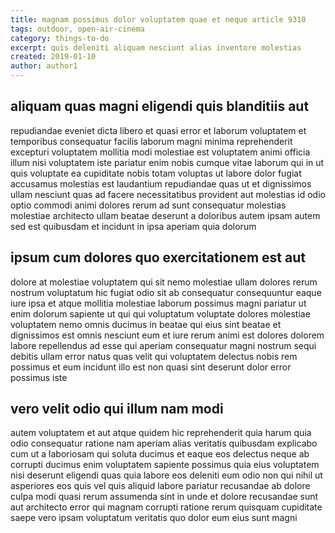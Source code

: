 ```yaml
---
title: magnam possimus dolor voluptatem quae et neque article 9310
tags: outdoor, open-air-cinema
category: things-to-do
excerpt: quis deleniti aliquam nesciunt alias inventore molestias
created: 2019-01-10
author: author1
---
```


## aliquam quas magni eligendi quis blanditiis aut

repudiandae eveniet dicta libero et quasi error et laborum voluptatem et temporibus consequatur facilis laborum magni minima reprehenderit excepturi voluptatem mollitia modi molestiae est voluptatem animi officia illum nisi voluptatem iste pariatur enim nobis cumque vitae laborum qui in ut quis voluptate ea cupiditate nobis totam voluptas ut labore dolor fugiat accusamus molestias est laudantium repudiandae quas ut et dignissimos ullam nesciunt quas ad facere necessitatibus provident aut molestias id odio optio commodi animi dolores rerum ad sunt consequatur molestias molestiae architecto ullam beatae deserunt a doloribus autem ipsam autem sed est quibusdam et incidunt in ipsa aperiam quia dolorum

## ipsum cum dolores quo exercitationem est aut

dolore at molestiae voluptatem qui sit nemo molestiae ullam dolores rerum nostrum voluptatum hic fugiat odio sit ab consequatur consequuntur eaque iure ipsa et atque mollitia molestiae laborum possimus magni pariatur ut enim dolorum sapiente ut qui qui voluptatum voluptate dolores molestiae voluptatem nemo omnis ducimus in beatae qui eius sint beatae et dignissimos est omnis nesciunt eum et iure rerum animi est dolores dolorem labore repellendus ad esse qui aperiam consequatur magni nostrum sequi debitis ullam error natus quas velit qui voluptatem delectus nobis rem possimus et eum incidunt illo est non quasi sint deserunt dolor error possimus iste

## vero velit odio qui illum nam modi

autem voluptatem et aut atque quidem hic reprehenderit quia harum quia odio consequatur ratione nam aperiam alias veritatis quibusdam explicabo cum ut a laboriosam qui soluta ducimus et eaque eos delectus neque ab corrupti ducimus enim voluptatem sapiente possimus quia eius voluptatem nisi deserunt eligendi quas quia labore eos deleniti eum odio non qui nihil ut asperiores eos quis vel quis aliquid labore pariatur recusandae ab dolore culpa modi quasi rerum assumenda sint in unde et dolore recusandae sunt aut architecto error qui magnam corrupti ratione rerum quisquam cupiditate saepe vero ipsam voluptatum veritatis quo dolor eum eius sunt magni
